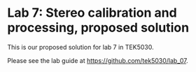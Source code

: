 # Lab 7: Stereo calibration and processing, proposed solution
This is our proposed solution for lab 7 in TEK5030.

Please see the lab guide at https://github.com/tek5030/lab_07.
